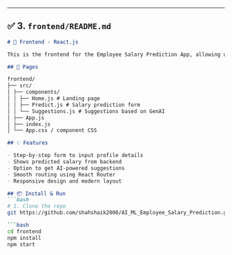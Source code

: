 ---

## ✅ 3. `frontend/README.md`

```markdown
# 🎨 Frontend - React.js

This is the frontend for the Employee Salary Prediction App, allowing users to input their profile, view predictions, and get career suggestions.

## 🧭 Pages

frontend/
├── src/
│ ├── components/
│ │ ├── Home.js # Landing page
│ │ ├── Predict.js # Salary prediction form
│ │ └── Suggestions.js # Suggestions based on GenAI
│ ├── App.js
│ ├── index.js
│ └── App.css / component CSS

## 💡 Features

- Step-by-step form to input profile details
- Shows predicted salary from backend
- Option to get AI-powered suggestions
- Smooth routing using React Router
- Responsive design and modern layout

## 📦 Install & Run
```bash
# 1. Clone the repo
git https://github.com/shahshaik2000/AI_ML_Employee_Salary_Prediction.git

```bash
cd frontend
npm install
npm start